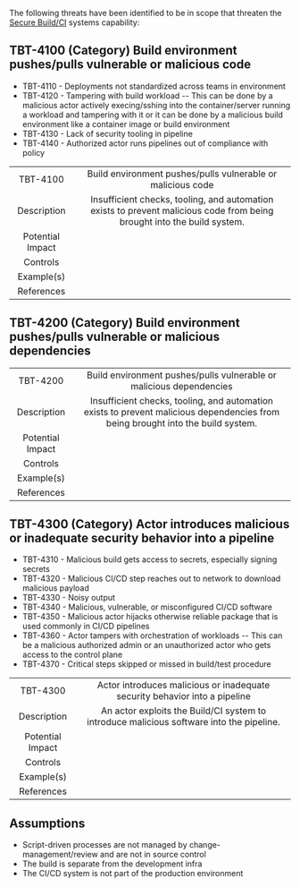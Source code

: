 The following threats have been identified to be in scope that threaten the [Secure Build/CI](https://github.com/ossf/toolbelt/blob/main/capabilities/Secure_Build%2BCI_Capability.md) systems capability:

## TBT-4100 (Category) Build environment pushes/pulls vulnerable or malicious code
- TBT-4110 - Deployments not standardized across teams in environment
- TBT-4120 - Tampering with build workload -- This can be done by a malicious actor actively execing/sshing into the container/server running a workload and tampering with it or it can be done by a malicious build environment like a container image or build environment
- TBT-4130 - Lack of security tooling in pipeline
- TBT-4140 - Authorized actor runs pipelines out of compliance with policy

|             |                                                            |  
| :------:    | :--------------------------------------------------------: | 
|    TBT-4100 | Build environment pushes/pulls vulnerable or malicious code | 
| Description | Insufficient checks, tooling, and automation exists to prevent malicious code from being brought into the build system.   |  
| Potential Impact |   |      
|    Controls     |         |
|    Example(s)     |         |
|    References     |  |



## TBT-4200 (Category) Build environment pushes/pulls vulnerable or malicious dependencies

|             |                                                            |  
| :------:    | :--------------------------------------------------------: | 
|    TBT-4200 | Build environment pushes/pulls vulnerable or malicious dependencies  | 
| Description |Insufficient checks, tooling, and automation exists to prevent malicious dependencies from being brought into the build system.     |  
| Potential Impact |   |      
|    Controls     |         |
|    Example(s)     |         |
|    References     |  |

## TBT-4300 (Category) Actor introduces malicious or inadequate security behavior into a pipeline

- TBT-4310 - Malicious build gets access to secrets, especially signing secrets
- TBT-4320 - Malicious CI/CD step reaches out to network to download malicious payload
- TBT-4330 - Noisy output
- TBT-4340 - Malicious, vulnerable, or misconfigured CI/CD software
- TBT-4350 - Malicious actor hijacks otherwise reliable package that is used commonly in CI/CD pipelines
- TBT-4360 - Actor tampers with orchestration of workloads -- This can be a malicious authorized admin or an unauthorized actor who gets access to the control plane
- TBT-4370 - Critical steps skipped or missed in build/test procedure

|             |                                                            |  
| :------:    | :--------------------------------------------------------: | 
|    TBT-4300 | Actor introduces malicious or inadequate security behavior into a pipeline | 
| Description | An actor exploits the Build/CI system to introduce malicious software into the pipeline.   |  
| Potential Impact |   |      
|    Controls     |         |
|    Example(s)     |         |
|    References     |  |


## Assumptions
- Script-driven processes are not managed by change-management/review and are not in source control
- The build is separate from the development infra
- The CI/CD system is not part of the production environment


